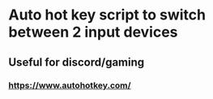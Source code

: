 # Auto hot key script to switch between 2 input devices 
## Useful for discord/gaming
### https://www.autohotkey.com/
